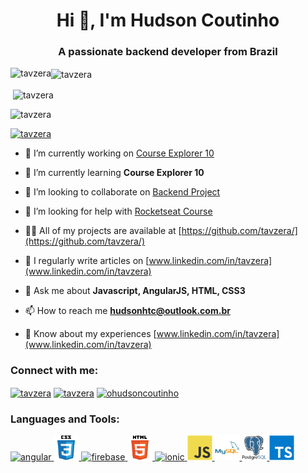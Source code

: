 <h1 align="center">Hi 👋, I'm Hudson Coutinho</h1>
<h3 align="center">A passionate backend developer from Brazil</h3>

<p><img align="center" src="https://github-readme-streak-stats.herokuapp.com/?user=tavzera&" alt="tavzera" />
<img align="left" src="https://github-readme-stats.vercel.app/api/top-langs?username=tavzera&show_icons=true&locale=en&layout=compact" alt="tavzera" /></p>
<p>&nbsp;<img align="center" src="https://github-readme-stats.vercel.app/api?username=tavzera&show_icons=true&locale=en" alt="tavzera" /></p>

<p align="left"> <img src="https://komarev.com/ghpvc/?username=tavzera&label=Profile%20views&color=0e75b6&style=flat" alt="tavzera" /> </p>

<p align="left"> <a href="https://twitter.com/tavzera" target="blank"><img src="https://img.shields.io/twitter/follow/tavzera?logo=twitter&style=for-the-badge" alt="tavzera" /></a> </p>

- 🔭 I’m currently working on [Course Explorer 10](https://app.rocketseat.com.br/explorer)

- 🌱 I’m currently learning **Course Explorer 10**

- 👯 I’m looking to collaborate on [Backend Project](https://github.com/tavzera/)

- 🤝 I’m looking for help with [Rocketseat Course](https://app.rocketseat.com.br/)

- 👨‍💻 All of my projects are available at [https://github.com/tavzera/](https://github.com/tavzera/)

- 📝 I regularly write articles on [www.linkedin.com/in/tavzera](www.linkedin.com/in/tavzera)

- 💬 Ask me about **Javascript, AngularJS, HTML, CSS3**

- 📫 How to reach me **hudsonhtc@outlook.com.br**

- 📄 Know about my experiences [www.linkedin.com/in/tavzera](www.linkedin.com/in/tavzera)

<h3 align="left">Connect with me:</h3>
<p align="left">
<a href="https://twitter.com/tavzera" target="blank"><img align="center" src="https://raw.githubusercontent.com/rahuldkjain/github-profile-readme-generator/master/src/images/icons/Social/twitter.svg" alt="tavzera" height="30" width="40" /></a>
<a href="https://linkedin.com/in/tavzera" target="blank"><img align="center" src="https://raw.githubusercontent.com/rahuldkjain/github-profile-readme-generator/master/src/images/icons/Social/linked-in-alt.svg" alt="tavzera" height="30" width="40" /></a>
<a href="https://instagram.com/ohudsoncoutinho" target="blank"><img align="center" src="https://raw.githubusercontent.com/rahuldkjain/github-profile-readme-generator/master/src/images/icons/Social/instagram.svg" alt="ohudsoncoutinho" height="30" width="40" /></a>
</p>

<h3 align="left">Languages and Tools:</h3>
<p align="left"> <a href="https://angular.io" target="_blank" rel="noreferrer"> <img src="https://angular.io/assets/images/logos/angular/angular.svg" alt="angular" width="40" height="40"/> </a> <a href="https://www.w3schools.com/css/" target="_blank" rel="noreferrer"> <img src="https://raw.githubusercontent.com/devicons/devicon/master/icons/css3/css3-original-wordmark.svg" alt="css3" width="40" height="40"/> </a> <a href="https://firebase.google.com/" target="_blank" rel="noreferrer"> <img src="https://www.vectorlogo.zone/logos/firebase/firebase-icon.svg" alt="firebase" width="40" height="40"/> </a> <a href="https://www.w3.org/html/" target="_blank" rel="noreferrer"> <img src="https://raw.githubusercontent.com/devicons/devicon/master/icons/html5/html5-original-wordmark.svg" alt="html5" width="40" height="40"/> </a> <a href="https://ionicframework.com" target="_blank" rel="noreferrer"> <img src="https://upload.wikimedia.org/wikipedia/commons/d/d1/Ionic_Logo.svg" alt="ionic" width="40" height="40"/> </a> <a href="https://developer.mozilla.org/en-US/docs/Web/JavaScript" target="_blank" rel="noreferrer"> <img src="https://raw.githubusercontent.com/devicons/devicon/master/icons/javascript/javascript-original.svg" alt="javascript" width="40" height="40"/> </a> <a href="https://www.mysql.com/" target="_blank" rel="noreferrer"> <img src="https://raw.githubusercontent.com/devicons/devicon/master/icons/mysql/mysql-original-wordmark.svg" alt="mysql" width="40" height="40"/> </a> <a href="https://www.postgresql.org" target="_blank" rel="noreferrer"> <img src="https://raw.githubusercontent.com/devicons/devicon/master/icons/postgresql/postgresql-original-wordmark.svg" alt="postgresql" width="40" height="40"/> </a> <a href="https://www.typescriptlang.org/" target="_blank" rel="noreferrer"> <img src="https://raw.githubusercontent.com/devicons/devicon/master/icons/typescript/typescript-original.svg" alt="typescript" width="40" height="40"/> </a> </p>
